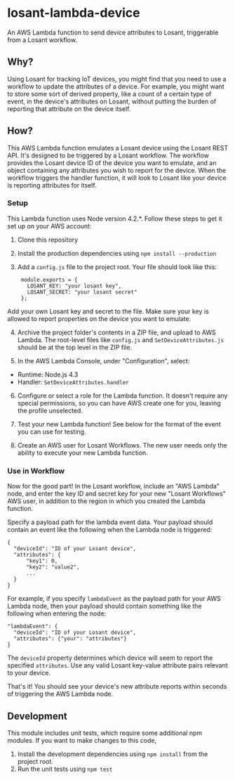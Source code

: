 # losant-lambda-device

An AWS Lambda function to send device attributes to Losant, triggerable from
a Losant workflow.

## Why?

Using Losant for tracking IoT devices, you might find that you need to use a
workflow to update the attributes of a device. For example, you might want to
store some sort of derived property, like a count of a certain type of event, in
the device's attributes on Losant, without putting the burden of reporting that
attribute on the device itself.

## How?

This AWS Lambda function emulates a Losant device using the Losant REST API.
It's designed to be triggered by a Losant workflow. The workflow provides the
Losant device ID of the device you want to emulate, and an object containing
any attributes you wish to report for the device. When the workflow triggers
the handler function, it will look to Losant like your device is reporting
attributes for itself.

### Setup

This Lambda function uses Node version 4.2.\*. Follow these steps to get it
set up on your AWS account:

1. Clone this repository
2. Install the production dependencies using `npm install --production`
3. Add a `config.js` file to the project root. Your file should look like this:

        module.exports = {
          LOSANT_KEY: "your losant key",
          LOSANT_SECRET: "your losant secret"
        };

  Add your own Losant key and secret to the file. Make sure your key is allowed
  to report properties on the device you want to emulate.

4. Archive the project folder's contents in a ZIP file, and upload to AWS
  Lambda. The root-level files like `config.js` and `SetDeviceAttributes.js`
  should be at the top level in the ZIP file.

5. In the AWS Lambda Console, under "Configuration", select:
  * Runtime: Node.js 4.3
  * Handler: `SetDeviceAttributes.handler`

6. Configure or select a role for the Lambda function. It doesn't require any
  special permissions, so you can have AWS create one for you, leaving the
  profile unselected.

7. Test your new Lambda function! See below for the format of the event you can
  use for testing.

8. Create an AWS user for Losant Workflows. The new user needs only the ability
  to execute your new Lambda function.

### Use in Workflow

Now for the good part! In the Losant workflow, include an "AWS Lambda" node, and
enter the key ID and secret key for your new "Losant Workflows" AWS user, in addition to
the region in which you created the Lambda function.

Specify a payload path for the lambda event data. Your payload should contain
an event like the following when the Lambda node is triggered:

    {
      "deviceId": "ID of your Losant device",
      "attributes": {
          "key1": 0,
          "key2": "value2",
          ...
      }
    }

For example, if you specify `lambdaEvent` as the payload path for your AWS Lambda node, then your payload should contain something like the following when entering the node:

    "lambdaEvent": {
      "deviceId": "ID of your Losant device",
      "attributes": {"your": "attributes"}
    }

The `deviceId` property determines which device will seem to report the
specified `attributes`. Use any valid Losant key-value attribute pairs relevant
to your device.

That's it! You should see your device's new attribute reports within seconds of
triggering the AWS Lambda node.

## Development

This module includes unit tests, which require some additional npm modules.
If you want to make changes to this code,

1. Install the development dependencies using `npm install` from the project
  root.
2. Run the unit tests using `npm test`
